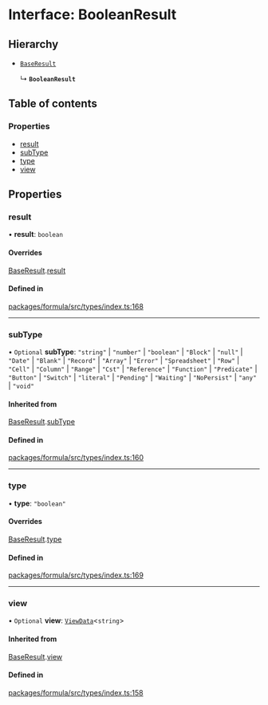 # Interface: BooleanResult

## Hierarchy

- [`BaseResult`](BaseResult.md)

  ↳ **`BooleanResult`**

## Table of contents

### Properties

- [result](BooleanResult.md#result)
- [subType](BooleanResult.md#subtype)
- [type](BooleanResult.md#type)
- [view](BooleanResult.md#view)

## Properties

### <a id="result" name="result"></a> result

• **result**: `boolean`

#### Overrides

[BaseResult](BaseResult.md).[result](BaseResult.md#result)

#### Defined in

[packages/formula/src/types/index.ts:168](https://github.com/mashcard/mashcard/blob/main/packages/formula/src/types/index.ts#L168)

___

### <a id="subtype" name="subtype"></a> subType

• `Optional` **subType**: ``"string"`` \| ``"number"`` \| ``"boolean"`` \| ``"Block"`` \| ``"null"`` \| ``"Date"`` \| ``"Blank"`` \| ``"Record"`` \| ``"Array"`` \| ``"Error"`` \| ``"Spreadsheet"`` \| ``"Row"`` \| ``"Cell"`` \| ``"Column"`` \| ``"Range"`` \| ``"Cst"`` \| ``"Reference"`` \| ``"Function"`` \| ``"Predicate"`` \| ``"Button"`` \| ``"Switch"`` \| ``"literal"`` \| ``"Pending"`` \| ``"Waiting"`` \| ``"NoPersist"`` \| ``"any"`` \| ``"void"``

#### Inherited from

[BaseResult](BaseResult.md).[subType](BaseResult.md#subtype)

#### Defined in

[packages/formula/src/types/index.ts:160](https://github.com/mashcard/mashcard/blob/main/packages/formula/src/types/index.ts#L160)

___

### <a id="type" name="type"></a> type

• **type**: ``"boolean"``

#### Overrides

[BaseResult](BaseResult.md).[type](BaseResult.md#type)

#### Defined in

[packages/formula/src/types/index.ts:169](https://github.com/mashcard/mashcard/blob/main/packages/formula/src/types/index.ts#L169)

___

### <a id="view" name="view"></a> view

• `Optional` **view**: [`ViewData`](ViewData.md)<`string`\>

#### Inherited from

[BaseResult](BaseResult.md).[view](BaseResult.md#view)

#### Defined in

[packages/formula/src/types/index.ts:158](https://github.com/mashcard/mashcard/blob/main/packages/formula/src/types/index.ts#L158)
